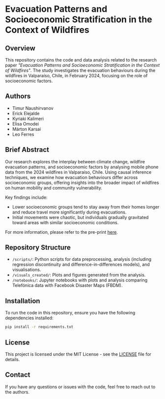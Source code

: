 # Evacuation Patterns and Socioeconomic Stratification in the Context of Wildfires

## Overview
This repository contains the code and data analysis related to the research paper _"Evacuation Patterns and Socioeconomic Stratification in the Context of Wildfires"_. The study investigates the evacuation behaviours during the wildfires in Valparaíso, Chile, in February 2024, focusing on the role of socioeconomic factors.

## Authors
- Timur Naushirvanov
- Erick Elejalde
- Kyriaki Kalimeri
- Elisa Omodei
- Márton Karsai
- Leo Ferres

## Brief Abstract
Our research explores the interplay between climate change, wildfire evacuation patterns, and socioeconomic factors by analysing mobile phone data from the 2024 wildfires in Valparaíso, Chile. Using causal inference techniques, we examine how evacuation behaviours differ across socioeconomic groups, offering insights into the broader impact of wildfires on human mobility and community vulnerability.

Key findings include:
- Lower socioeconomic groups tend to stay away from their homes longer and reduce travel more significantly during evacuations.
- Initial movements were chaotic, but individuals gradually gravitated toward areas with similar socioeconomic conditions.

For more information, please refer to the pre-print [here](https://ar5iv.org/abs/2410.06017).

## Repository Structure

- `/scripts/`: Python scripts for data preprocessing, analysis (including regression discontinuity and difference-in-differences models), and visualisations.
- `/visuals_created/`: Plots and figures generated from the analysis.
- `/notebooks/`: Jupyter notebooks with plots and analysis comparing Telefónica data with Facebook Disaster Maps (FBDM).

## Installation
To run the code in this repository, ensure you have the following dependencies installed:

```bash
pip install -r requirements.txt
```


## License
This project is licensed under the MIT License - see the [LICENSE](LICENSE) file for details.

## Contact
If you have any questions or issues with the code, feel free to reach out to the authors.

